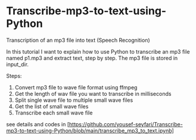 # Transcribe-mp3-to-text-using-Python
Transcription of an mp3 file into text (Speech Recognition)

In this tutorial I want to explain how to use Python to transcribe an mp3 file named p1.mp3 and extract text, step by step. The mp3 file is stored in input_dir.

Steps:
  1. Convert mp3 file to wave file format using ffmpeg
  2. Get the length of wav file you want to transcribe in milliseconds
  3. Split single wave file to multiple small wave files
  4. Get the list of small wave files
  5. Transcribe each small wave file

see details and codes in [https://github.com/yousef-seyfari/Transcribe-mp3-to-text-using-Python/blob/main/transcribe_mp3_to_text.ipynb]
